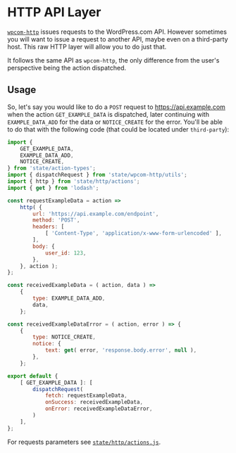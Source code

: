 # HTTP API Layer

[`wpcom-http`](../data-layer/wpcom-http) issues requests to the WordPress.com API. However sometimes you will want to issue a request to another API, maybe even on a third-party host. This raw HTTP layer will allow you to do just that.

It follows the same API as `wpcom-http`, the only difference from the user's perspective being the action dispatched.

## Usage

So, let's say you would like to do a `POST` request to <https://api.example.com> when the action `GET_EXAMPLE_DATA` is dispatched, later continuing with `EXAMPLE_DATA_ADD` for the data or `NOTICE_CREATE` for the error. You'll be able to do that with the following code (that could be located under `third-party`):

```js
import {
	GET_EXAMPLE_DATA,
	EXAMPLE_DATA_ADD,
	NOTICE_CREATE,
} from 'state/action-types';
import { dispatchRequest } from 'state/wpcom-http/utils';
import { http } from 'state/http/actions';
import { get } from 'lodash';

const requestExampleData = action =>
	http( {
		url: 'https://api.example.com/endpoint',
		method: 'POST',
		headers: [
			[ 'Content-Type', 'application/x-www-form-urlencoded' ],
		],
		body: {
			user_id: 123,
		},
	}, action );
};

const receivedExampleData = ( action, data ) =>
	{
		type: EXAMPLE_DATA_ADD,
		data,
	};

const receivedExampleDataError = ( action, error ) => {
	{
		type: NOTICE_CREATE,
		notice: {
			text: get( error, 'response.body.error', null ),
		},
	};

export default {
	[ GET_EXAMPLE_DATA ]: [
		dispatchRequest(
			fetch: requestExampleData,
			onSuccess: receivedExampleData,
			onError: receivedExampleDataError,
	 	)
	],
};
```

For requests parameters see [`state/http/actions.js`](./actions.js).
